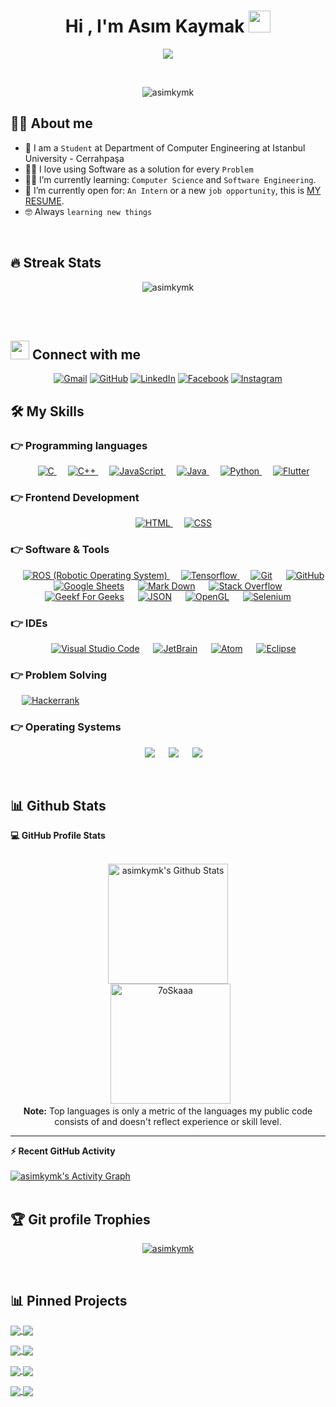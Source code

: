 <h1 align="center">Hi , I'm Asım Kaymak <img src="https://media.giphy.com/media/hvRJCLFzcasrR4ia7z/giphy.gif" width="35"></h1>
<p align="center">
  <a href="https://github.com/DenverCoder1/readme-typing-svg"><img src="https://readme-typing-svg.herokuapp.com?lines=Computer+Engineering+Student;Programmer;Always%20learning%20new%20things&center=true&width=500&height=50"></a>
</p>


<br>

<p align="center"> 
	<img src="https://komarev.com/ghpvc/?username=asimkymk&label=Profile%20views&color=0e75b6&style=plastic" alt="asimkymk" /> 
	
</p>


## :sassy_man:  About me
- :school: I am a `Student` at Department of Computer Engineering at Istanbul University - Cerrahpaşa
- :technologist: I love using Software as a solution for every `Problem`
- :student: I’m currently learning: `Computer Science` and `Software Engineering`.
- :thinking: I’m currently open for: `An Intern` or a new `job opportunity`, this is [MY RESUME](https://drive.google.com/file/d/18CgKzmpND_M0WsHalnr1WbATjBBNgm22/view?usp=sharing).
- :nerd_face: Always `learning new things`

<br>

## 🔥 Streak Stats
<p align="center"><img src="https://github-readme-streak-stats.herokuapp.com/?user=asimkymk&theme=algolia" alt="asimkymk" /></p>

<br>
<br>




## <img src="https://media.giphy.com/media/iY8CRBdQXODJSCERIr/giphy.gif" width="30px"> Connect with me
<p align="center">
	<a href="mailto:kaymakasm@gmail.com"><img img src="https://img.shields.io/badge/gmail-%23EA4335.svg?style=plastic&logo=gmail&logoColor=white" alt="Gmail"/></a>
	<a href="https://github.com/asimkymk"><img src="https://img.shields.io/badge/github-%23181717.svg?style=plastic&logo=github&logoColor=white" alt="GitHub"/></a>
	<a href="https://www.linkedin.com/in/asim-kaymak/"><img src="https://img.shields.io/badge/linkedin-%230A66C2.svg?style=plastic&logo=linkedin&logoColor=white" alt="LinkedIn"/></a>
	<a href="https://www.facebook.com/asimkymk"><img src="https://img.shields.io/badge/facebook-%231877F2.svg?style=plastic&logo=facebook&logoColor=white" alt="Facebook"/></a>
	<a href="https://www.instagram.com/asimkymk/"><img src="https://img.shields.io/badge/instagram-%23E4405F.svg?style=plastic&logo=instagram&logoColor=white" alt="Instagram"/></a>
	
</p>




## 🛠️ My Skills

### 👉 Programming languages

<p align="center"> 
  &emsp; 
  <a href="https://www.cprogramming.com/" target="_blank"> 
    <img alt="C" src="https://img.shields.io/badge/C%20-%232370ED.svg?style=plastic&logo=c&logoColor=white">
  </a> 
  &emsp;
  <a href="https://www.w3schools.com/cpp/" target="_blank"> 
    <img alt="C++" src="https://img.shields.io/badge/C++%20-%2300599C.svg?style=plastic&logo=c%2B%2B&logoColor=white">
  </a> 
  &emsp;
  <a href="https://developer.mozilla.org/en-US/docs/Web/JavaScript" target="_blank"> 
     <img alt="JavaScript" src="https://img.shields.io/badge/JavaScript%20-%23F7DF1E.svg?style=plastic&logo=javascript&logoColor=black">
   </a>
  &emsp;
  <a href="https://www.java.com" target="_blank"> 
    <img alt="Java" src="https://img.shields.io/badge/Java-%23007396.svg?style=plastic&logo=java&logoColor=white">
  </a>
  &emsp;
   <a href="https://www.python.org" target="_blank">
    <img alt="Python" src="https://img.shields.io/badge/Python%20-%2314354C.svg?style=plastic&logo=python&logoColor=white">
  </a>
   &emsp;
   <a href="https://flutter.dev/" target="_blank">
    <img alt="Flutter" src="https://img.shields.io/badge/Flutter%20-%2314354C.svg?style=plastic&logo=flutter&logoColor=white">
  </a>
</p>

### 👉 Frontend Development
<p align="center"> 
  &emsp; 
  <a href="https://www.w3.org/html/" target="_blank"> 
   <img alt="HTML" src="https://img.shields.io/badge/HTML5%20-%23E34F26.svg?style=plastic&logo=html5&logoColor=white">
  </a>   
  &emsp;
  <a href="https://www.w3schools.com/css/" target="_blank">
    <img alt="CSS" src="https://img.shields.io/badge/CSS%20-%231572B6.svg?style=plastic&logo=css3&logoColor=white">
  </a> 
</p>


 ### 👉 Software & Tools
 
<p align="center">
   &emsp; 
  <a href="https://www.ros.org/" target="_blank"> 
   <img alt="ROS (Robotic Operating System)" src="https://img.shields.io/badge/ROS%20-%23E34F26.svg?style=plastic&logo=ros&logoColor=white">
  </a>   
  &emsp;
  <a href="https://www.tensorflow.org/" target="_blank">
    <img alt="Tensorflow" src="https://img.shields.io/badge/Tensorflow%20-%231572B6.svg?style=Tensorflow&logo=css3&logoColor=white">
  </a> 
  &emsp;
    <a href="#"><img alt="Git" src="https://img.shields.io/badge/Git%20-%23F05033.svg?style=plastic&logo=git&logoColor=white"></a>
  &emsp;
    <a href="#"><img alt="GitHub" src="https://img.shields.io/badge/github-%23181717.svg?style=plastic&logo=github&logoColor=white"></a>
  &emsp;
    <a href="#"><img alt="Google Sheets" src="https://img.shields.io/badge/Google%20Sheets%20-%2334A853.svg?style=plastic&logo=google%20sheets&logoColor=white"></a>
  &emsp;
    <a href="#"><img alt="Mark Down" src="https://img.shields.io/badge/Markdown-000000?style=plastic&logo=markdown&logoColor=white"></a>
  &emsp;
    <a href="#"><img alt="Stack Overflow" src="https://img.shields.io/badge/-Stack%20Overflow-FE7A16?style=plastic&logo=stack-overflow&logoColor=white"></a>
  &emsp;
    <a href="#"><img alt="Geekf For Geeks" src="https://img.shields.io/badge/geeksforgeeks-%230F9D58.svg?style=plastic&logo=geeksforgeeks&logoColor=white"></a>
  &emsp;
    <a href="#"><img alt="JSON" img src="https://img.shields.io/badge/json-%23000000.svg?style=plastic&logo=json&logoColor=white"></a>
  &emsp;
    <a href="#"><img alt="OpenGL" src="https://img.shields.io/badge/opengl-%235586A4.svg?style=plastic&logo=opengl&logoColor=white"></a>
  &emsp;
    <a href="#"><img alt="Selenium" src="https://img.shields.io/badge/selenium-%2343B02A.svg?&style=plastic&logo=selenium&logoColor=white"></a>
</p>

 ### 👉 IDEs
 
<p align="center">
  &emsp;
    <a href="#"><img alt="Visual Studio Code" src="https://img.shields.io/badge/Visual%20Studio%20Code-0078d7.svg?style=plastic&logo=visual-studio-code&logoColor=white"></a>
  &emsp;
    <a href="#"><img alt="JetBrain" src="https://img.shields.io/badge/jetbrains-%23000000.svg?style=plastic&logo=jetbrains&logoColor=white" /></a>
  &emsp;
    <a href="#"><img alt="Atom" src="https://img.shields.io/badge/atom-%2366595C.svg?&style=plastic&logo=atom&logoColor=white" /></a>
  &emsp;
    <a href="#"><img alt="Eclipse" src="https://img.shields.io/badge/eclipse%20ide-%232C2255.svg?&style=plastic&logo=eclipse%20ide&logoColor=white" /></a>
</p>

 ### 👉 Problem Solving
 
<p align="center">
  
  &emsp;
    <a href="https://www.hackerrank.com/kaymakasm"><img alt = "Hackerrank" src="https://img.shields.io/badge/hackerrank-%232EC866.svg?style=plastic&logo=hackerrank&logoColor=white" /></a>
  
</p>

 ### 👉 Operating Systems
 
<p align="center">
  &emsp;
    <a href="#"><img src="https://img.shields.io/badge/Linux-FCC624?style=plastic&logo=linux&logoColor=black"></a>
  &emsp;
    <a href="#"><img src="https://img.shields.io/badge/Ubuntu-E95420?style=plastic&logo=ubuntu&logoColor=white"></a>
  &emsp;
    <a href="#"><img src="https://img.shields.io/badge/Windows-0078D6?style=plastic&logo=windows&logoColor=white"></a>
 
</p>

<br/>

## 📊 Github Stats



  <summary><b>💻 GitHub Profile Stats</b></summary>
  <br/>
  <p align="center">
    <a href="https://github.com/anuraghazra/github-readme-stats"><img alt="asimkymk's Github Stats" src="https://github-readme-stats.vercel.app/api?username=asimkymk&show_icons=true&count_private=true&theme=algolia" height="192px"/></a>
<br/>
  &nbsp;
	  <img src="https://github-readme-stats.vercel.app/api/top-langs?username=asimkymk&langs_count=10&show_icons=true&locale=en&layout=compact&theme=algolia" alt="7oSkaaa" height="192px"/>
  <br/>
  <b>Note:</b> Top languages is only a metric of the languages my public code consists of and doesn't reflect experience or skill level.
  </p>

----

  <summary><b>⚡ Recent GitHub Activity</b></summary>
  <br/>
   <a href="https://github.com/asimkymk"><img alt="asimkymk's Activity Graph" src="https://activity-graph.herokuapp.com/graph?username=asimkymk&custom_title=asimkymk's%20Contribution%20Graph&theme=react-dark" /></a>
  <br/>


<br/>

## :trophy: Git profile Trophies

<p align="center"> <a href="https://github.com/ryo-ma/github-profile-trophy"><img src="https://github-profile-trophy.vercel.app/?username=asimkymk&layout=compact&theme=algolia" alt="asimkymk" /></a> </p>


<br/>

## 📊 Pinned Projects
<p>
<a href="https://github.com/asimkymk/Agalar---JSF-Social-Media-WebSite-Projec">
  <img align="center" src="https://github-readme-stats.vercel.app/api/pin/?username=asimkymk&repo=Agalar---JSF-Social-Media-WebSite-Project&theme=algolia" />
</a>
<a href="https://github.com/asimkymk/wordle_game">
  <img align="center" src="https://github-readme-stats.vercel.app/api/pin/?username=asimkymk&repo=wordle_game&theme=algolia" />
</a>
</p>
<p>
<a href="https://github.com/asimkymk/shpibasket">
  <img align="center" src="https://github-readme-stats.vercel.app/api/pin/?username=asimkymk&repo=shpibasket&theme=algolia" />
</a>
<a href="https://github.com/asimkymk/kahvesecim_marsflutter">
  <img align="center" src="https://github-readme-stats.vercel.app/api/pin/?username=asimkymk&repo=kahvesecim_marsflutter&theme=algolia" />
</a>
</p>
<p>
<a href="https://github.com/asimkymk/Bank-Automation">
  <img align="center" src="https://github-readme-stats.vercel.app/api/pin/?username=asimkymk&repo=Bank-Automation&theme=algolia" />
</a>
<a href="https://github.com/asimkymk/Python-Backgammon">
  <img align="center" src="https://github-readme-stats.vercel.app/api/pin/?username=asimkymk&repo=Python-Backgammon&theme=algolia" />
</a>
</p>

<p>
<a href="https://github.com/asimkymk/Spreading-V-Virus-Term-Project">
  <img align="center" src="https://github-readme-stats.vercel.app/api/pin/?username=asimkymk&repo=Spreading-V-Virus-Term-Project&theme=algolia" />
</a>
<a href="https://github.com/asimkymk/web-workshops">
  <img align="center" src="https://github-readme-stats.vercel.app/api/pin/?username=asimkymk&repo=web-workshops&theme=algolia" />
</a>
</p>


